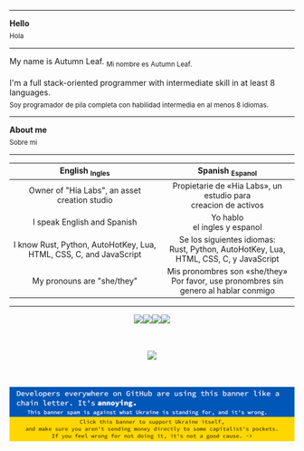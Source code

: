 <hr/>
<strong>Hello</strong><br/><sub>Hola</sub><br/>
<hr/>
My name is Autumn Leaf. <sub>Mi nombre es Autumn Leaf.</sub><br/>
<br/>
I'm a full stack-oriented programmer with intermediate skill in at least 8 languages.<br/>
<sub>Soy programador de pila completa con habilidad intermedia en al menos 8 idiomas.</sub>
<hr/>
<strong>About me</strong><br/><sub>Sobre mi</sub><br/>
<hr/>
<table>
  <thead>
    <tr>
      <th align="center">English <sub>Ingles</sub></th>
      <th align="center">Spanish <sub>Espanol</sub></th>
    </tr>
  </thead>
  <tbody>
    <tr>
      <td align="center">Owner of "Hia Labs", an asset creation studio</td>
      <td align="center">Propietarie de «Hia Labs», un estudio para<br/>creacion de activos</td>
    </tr>
    <tr>
      <td align="center">I speak English and Spanish</td>
      <td align="center">Yo hablo<br/>el ingles y espanol</td>
    </tr>
    <tr>
      <td align="center">I know Rust, Python, AutoHotKey, Lua, HTML, CSS, C, and JavaScript</td>
      <td align="center">Se los siguientes idiomas:<br/>Rust, Python, AutoHotKey, Lua, HTML, CSS, C, y JavaScript</td>
    </tr>
    <tr>
      <td align="center">My pronouns are "she/they"</td>
      <td align="center">Mis pronombres son «she/they»<br/>Por favor, use pronombres sin genero al hablar conmigo</td>
    </tr>
  </tbody>
</table>
<hr/>
<p align="center"><a href="https://distrowatch.com"><img src="https://transistorcafe.net/~voltbun/buttons/xenia.gif" /></a><a href="https://www.gnu.org/software/emacs/"><img src="https://cyber.dabamos.de/88x31/emacs2.gif" /></a><a href="https://github.com/IShouldTestMyCode/hrt-cafe-archive"><img src="https://cyber.dabamos.de/88x31/femboy.gif" /></a><a href="https://github.com/Daniel-Liu-c0deb0t/uwu"><img src="https://cyber.dabamos.de/88x31/fursona.gif" /></a></p><br/>
<p align="center"><a href="https://github.com/kurulen"><img src="https://www.jwz.org/compass2.gif" /></a></p><br/>
<p align="center"><a href="https://war.ukraine.ua/donate"><img src="https://github.com/kurulen/kurulen/raw/main/uk_b.png" /></a></p>
